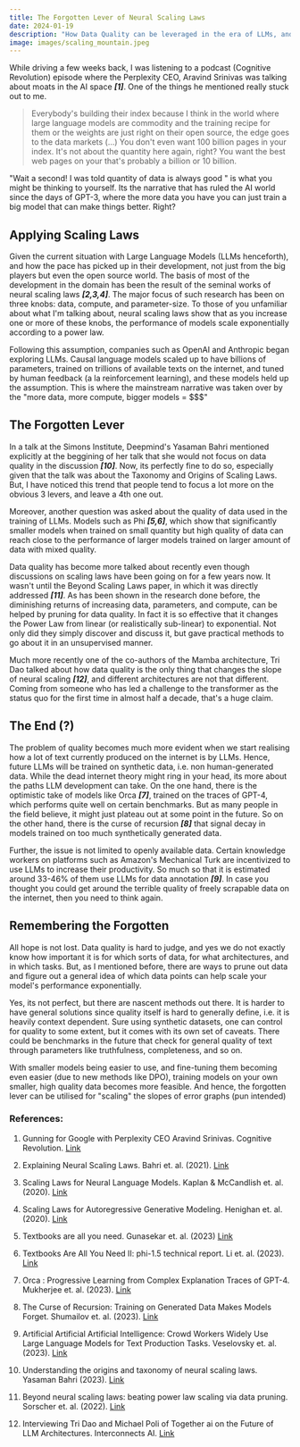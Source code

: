 ```yaml
---
title: The Forgotten Lever of Neural Scaling Laws
date: 2024-01-19
description: "How Data Quality can be leveraged in the era of LLMs, and how people often overlook it when talking about scaling laws"
image: images/scaling_mountain.jpeg
---
```

While driving a few weeks back, I was listening to a podcast (Cognitive Revolution) episode where the Perplexity CEO, Aravind Srinivas was talking about moats in the AI space **_[1]_**. One of the things he mentioned really stuck out to me.

> Everybody's building their index because I think in the world where large language models are commodity and the training recipe for them or the weights are just right on their open source, the edge goes to the data markets (...) You don't even want 100 billion pages in your index. It's not about the quantity here again, right? You want the best web pages on your that's probably a billion or 10 billion.

"Wait a second! I was told quantity of data is always good " is what you might be thinking to yourself. Its the narrative that has ruled the AI world since the days of GPT-3, where the more data you have you can just train a big model that can make things better. Right?

## Applying Scaling Laws

Given the current situation with Large Language Models (LLMs henceforth), and how the pace has picked up in their development, not just from the big players but even the open source world. The basis of most of the development in the domain has been the result of the seminal works of neural scaling laws **_[2,3,4]_**. The major focus of such research has been on three knobs: data, compute, and parameter-size. To those of you unfamiliar about what I'm talking about, neural scaling laws show that as you increase one or more of these knobs, the performance of models scale exponentially according to a power law.

Following this assumption, companies such as OpenAI and Anthropic began exploring LLMs. Causal language models scaled up to have billions of parameters, trained on trillions of available texts on the internet, and tuned by human feedback (a la reinforcement learning), and these models held up the assumption. This is where the mainstream narrative was taken over by the "more data, more compute, bigger models = $$$"

## The Forgotten Lever

In a talk at the Simons Institute, Deepmind's Yasaman Bahri mentioned explicitly at the beggining of her talk that she would not focus on data quality in the discussion **_[10]_**. Now, its perfectly fine to do so, especially given that the talk was about the Taxonomy and Origins of Scaling Laws. But, I have noticed this trend that people tend to focus a lot more on the obvious 3 levers, and leave a 4th one out.

Moreover, another question was asked about the quality of data used in the training of LLMs. Models such as Phi **_[5,6]_**, which show that significantly smaller models when trained on small quantity but high quality of data can reach close to the performance of larger models trained on larger amount of data with mixed quality.

Data quality has become more talked about recently even though discussions on scaling laws have been going on for a few years now. It wasn't until the Beyond Scaling Laws paper, in which it was directly addressed **_[11]_**. As has been shown in the research done before, the diminishing returns of increasing data, parameters, and compute, can be helped by pruning for data quality. In fact it is so effective that it changes the Power Law from linear (or realistically sub-linear) to exponential. Not only did they simply discover and discuss it, but gave practical methods to go about it in an unsupervised manner.

Much more recently one of the co-authors of the Mamba architecture, Tri Dao talked about how data quality is the only thing that changes the slope of neural scaling **_[12]_**, and different architectures are not that different. Coming from someone who has led a challenge to the transformer as the status quo for the first time in almost half a decade, that's a huge claim.

## The End (?)

The problem of quality becomes much more evident when we start realising how a lot of text currently produced on the internet is by LLMs. Hence, future LLMs will be trained on synthetic data, i.e. non human-generated data. While the dead internet theory might ring in your head, its more about the paths LLM development can take. On the one hand, there is the optimistic take of models like Orca **_[7]_**, trained on the traces of GPT-4, which performs quite well on certain benchmarks. But as many people in the field believe, it might just plateau out at some point in the future. So on the other hand, there is the curse of recursion **_[8]_** that signal decay in models trained on too much synthetically generated data.

Further, the issue is not limited to openly available data. Certain knowledge workers on platforms such as Amazon's Mechanical Turk are incentivized to use LLMs to increase their productivity. So much so that it is estimated around 33-46% of them use LLMs for data annotation **_[9]_**. In case you thought you could get around the terrible quality of freely scrapable data on the internet, then you need to think again.

## Remembering the Forgotten

All hope is not lost. Data quality is hard to judge, and yes we do not exactly know how important it is for which sorts of data, for what architectures, and in which tasks. But, as I mentioned before, there are ways to prune out data and figure out a general idea of which data points can help scale your model's performance exponentially.

Yes, its not perfect, but there are nascent methods out there. It is harder to have general solutions since quality itself is hard to generally define, i.e. it is heavily context dependent. Sure using synthetic datasets, one can control for quality to some extent, but it comes with its own set of caveats. There could be benchmarks in the future that check for general quality of text through parameters like truthfulness, completeness, and so on.

With smaller models being easier to use, and fine-tuning them becoming even easier (due to new methods like DPO), training models on your own smaller, high quality data becomes more feasible. And hence, the forgotten lever can be utilised for "scaling" the slopes of error graphs (pun intended)

### References:

1. Gunning for Google with Perplexity CEO Aravind Srinivas. Cognitive Revolution. [Link](https://share.snipd.com/snip/73a24ca0-bb74-4918-853c-a3c0b907491f)

2. Explaining Neural Scaling Laws. Bahri et. al. (2021). [Link](https://arxiv.org/pdf/2102.06701.pdf)

3. Scaling Laws for Neural Language Models. Kaplan & McCandlish et. al. (2020). [Link](https://arxiv.org/abs/2001.08361)

4. Scaling Laws for Autoregressive Generative Modeling. Henighan et. al. (2020). [Link](https://arxiv.org/abs/2010.14701)

5. Textbooks are all you need. Gunasekar et. al. (2023) [Link](https://arxiv.org/abs/2306.11644)

6. Textbooks Are All You Need II: phi-1.5 technical report. Li et. al. (2023). [Link](https://arxiv.org/abs/2309.05463)

7. Orca : Progressive Learning from Complex Explanation Traces of GPT-4. Mukherjee et. al. (2023). [Link](https://arxiv.org/abs/2306.02707)

8. The Curse of Recursion: Training on Generated Data Makes Models Forget. Shumailov et. al. (2023). [Link](https://arxiv.org/abs/2305.17493v2)

9. Artificial Artificial Artificial Intelligence: Crowd Workers Widely Use Large Language Models for Text Production Tasks. Veselovsky et. al. (2023). [Link](https://arxiv.org/abs/2306.07899)

10. Understanding the origins and taxonomy of neural scaling laws. Yasaman Bahri (2023). [Link](https://www.youtube.com/watch?v=MUvFuZpxLU8)

11. Beyond neural scaling laws: beating power law scaling via data pruning. Sorscher et. al. (2022). [Link](https://arxiv.org/abs/2206.14486)

12. Interviewing Tri Dao and Michael Poli of Together ai on the Future of LLM Architectures. Interconnects AI. [Link](https://www.youtube.com/watch?v=OFFHiJzPpCQ&t=1902s)